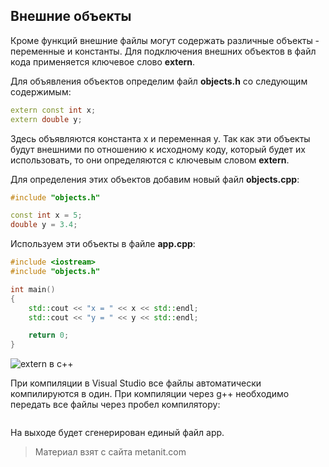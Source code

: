 ## Внешние объекты

Кроме функций внешние файлы могут содержать различные объекты - переменные и константы. Для подключения внешних объектов в файл кода применяется ключевое слово **extern**.

Для объявления объектов определим файл **objects.h** со следующим содержимым:

```cpp
extern const int x;
extern double y;
```

Здесь объявляются константа x и переменная y. Так как эти объекты будут внешними по отношению к исходному коду, который будет их использовать, то они определяются с ключевым словом **extern**.

Для определения этих объектов добавим новый файл **objects.cpp**:

```cpp
#include "objects.h"

const int x = 5;
double y = 3.4;
```

Используем эти объекты в файле **app.cpp**:

```cpp
#include <iostream>
#include "objects.h"

int main()
{
    std::cout << "x = " << x << std::endl;
    std::cout << "y = " << y << std::endl;

    return 0;
}
```

![extern в c++](https://metanit.com/cpp/tutorial/pics/4.2.png)

При компиляции в Visual Studio все файлы автоматически компилируются в один. При компиляции через g++ необходимо передать все файлы через пробел компилятору:

```

```

На выходе будет сгенерирован единый файл app.


> Материал взят с сайта metanit.com